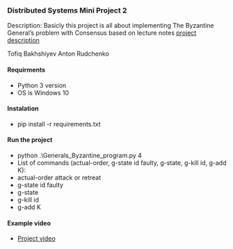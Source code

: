 ### Distributed Systems Mini Project 2
Description: Basicly this project is all about implementing The Byzantine General’s problem with Consensus based on lecture notes [project description](https://courses.cs.ut.ee/2022/ds/spring/uploads/Main/Mini-project2-DS2022.pdf)

Tofiq Bakhshiyev
Anton Rudchenko

#### Requirments
- Python 3 version
- OS is Windows 10

#### Instalation
- pip install -r requirements.txt

#### Run the project
- python .\Generals_Byzantine_program.py 4
- List of commands (actual-order, g-state id faulty, g-state, g-kill id, g-add K):
 - actual-order attack or retreat
 - g-state id faulty
 - g-state
 - g-kill id
 - g-add K

#### Example video
- [Project video](https://github.com/TofigBakhshiyev/Distributed_Systems_Mini_Project2)